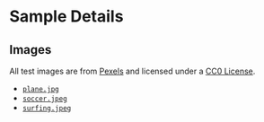 # Sample Details

## Images

All test images are from [Pexels](https://www.pexels.com) and licensed under a [CC0 License](https://creativecommons.org/publicdomain/zero/1.0/).

* [`plane.jpg`](https://www.pexels.com/photo/flight-sky-clouds-aircraft-8394/)
* [`soccer.jpeg`](https://www.pexels.com/photo/action-athletes-ball-blur-274422/)
* [`surfing.jpeg`](https://www.pexels.com/photo/action-beach-fun-leisure-416676/)